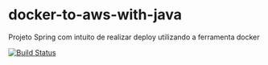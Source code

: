 # docker-to-aws-with-java
Projeto Spring com intuito de realizar deploy utilizando a ferramenta docker

[![Build Status](https://travis-ci.org/bacoexudoblues/docker-to-aws-with-java.svg?branch=master)](https://travis-ci.org/bacoexudoblues/docker-to-aws-with-java)
